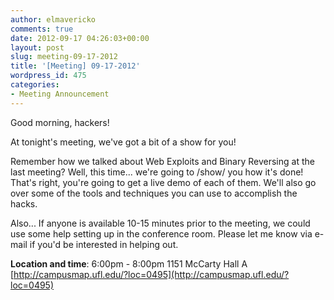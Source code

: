 ```yaml
---
author: elmavericko
comments: true
date: 2012-09-17 04:26:03+00:00
layout: post
slug: meeting-09-17-2012
title: '[Meeting] 09-17-2012'
wordpress_id: 475
categories:
- Meeting Announcement
---
```


Good morning, hackers!

At tonight's meeting, we've got a bit of a show for you!

Remember how we talked about Web Exploits and Binary Reversing at the last meeting?
Well, this time... we're going to /show/ you how it's done! That's right, you're going to get a live demo of each of them. We'll also go over some of the tools and techniques you can use to accomplish the hacks.

Also... If anyone is available 10-15 minutes prior to the meeting, we could use some help setting up in the conference room. Please let me know via e-mail if you'd be interested in helping out.

**Location and time**:
6:00pm - 8:00pm
1151 McCarty Hall A
[http://campusmap.ufl.edu/?loc=0495](http://campusmap.ufl.edu/?loc=0495)

